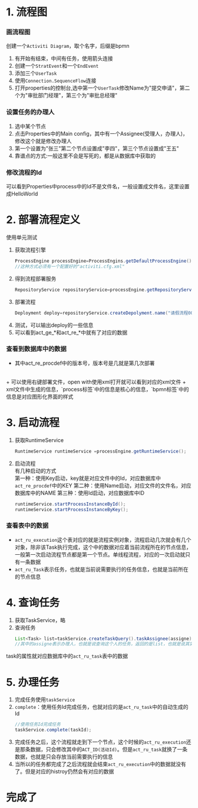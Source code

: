 # 1. 流程图
### 画流程图
创建一个`Activiti Diagram`，取个名字，后缀是bpmn
<br/>
1. 有开始有结束，中间有任务，使用箭头连接
2. 创建一个`StratEvent`和一个`EndEvent`
3. 添加三个`UserTask`
4. 使用`Connection.SequenceFlow`连接
5. 打开properties的控制台,选中第一个`UserTask`修改Name为"提交申请"，第二个为"审批部门经理"，第三个为"审批总经理"

### 设置任务的办理人

1. 选中某个节点
2. 点击Properties中的Main config，其中有一个Assignee(受理人，办理人)，修改这个就是修改办理人
3. 第一个设置为"张三"第二个节点设置成"李四"，第三个节点设置成"王五"
4. 靠谱点的方式:一般这里不会是写死的，都是从数据库中获取的

### 修改流程的Id
可以看到Properties中process中的Id不是文件名，一般设置成文件名，这里设置成HelloWorld

# 2. 部署流程定义

使用单元测试
1. 获取流程引擎
    ```java
    ProcessEngine processEngine=ProcessEngins.getDefaultProcessEngine();
    //这种方式必须有一个配置好的"activiti.cfg.xml"
    ```
2. 得到流程部署服务
    ```java
    RepositoryService repositoryService=processEngine.getRepositoryService();
    ```
3. 部署流程
    ```java
    Deployment deploy=repositoryService.createDepolyment.name("请假流程001").addClassPathResource("classpath:HelloWorld.bpmn").addClassPathResource("classpath:HelloWorld.png").deploy();
    ```
4. 测试，可以输出deploy的一些信息
5. 可以看到act_ge_*和act_re_*中就有了对应的数据

### 查看到数据库中的数据
+ 其中act_re_procdef中的版本号，版本号是几就是第几次部署
<br/>
+ 可以使用右键部署文件，open with使用xml打开就可以看到对应的xml文件
+ xml文件中生成的信息，`process标签`中的信息是核心的信息，`bpmn标签`中的信息是对应图形化界面的样式

# 3. 启动流程
1. 获取RuntimeService
    ```java
    RuntimeService runtimeService =processEngine.getRuntimeService();
    ```
2. 启动流程<br/>
    有几种启动的方式<br>
    第一种：使用Key启动，key就是对应文件中的Id，对应数据库中`act_re_procdef`中的KEY
    第二种：使用Name启动，对应文件的文件名，对应数据库中的NAME
    第三种：使用Id启动，对应数据库中ID
    ```java
    runtimeService.startProcessInstanceById();
    runtimeService.startProcessInstanceByKey();
    ```

### 查看表中的数据
+ `act_ru_execution`这个表对应的就是流程实例对象，流程启动几次就会有几个对象，除非该Task执行完成，这个中的数据对应着当前流程所在的节点信息，一般第一次启动流程节点都是第一个节点。单线程流程，对应的一次启动就只有一条数据
+ `act_ru_Task`表示任务，也就是当前说需要执行的任务信息，也就是当前所在的节点信息


# 4. 查询任务
1. 获取TaskService，略
2. 查询任务
    ```java
    List<Task> list=taskService.createTaskQuery().taskAssignee(assigne).list();
    //其中的assigne表示办理人，也就是说查询这个人的任务，返回的是list，也就是说其实对应的这个人的任务不只是一个，流程启动多少次就会有多少次的任务
    ```
task的属性就对应数据库中的`act_ru_task`表中的数据

# 5. 办理任务

1. 完成任务使用`taskService`
2. `complete`：使用任务Id完成任务，也就对应的是`act_ru_task`中的自动生成的Id
    ```java
    //使用任务Id完成任务
    taskService.complete(taskId);
    ```
3. 完成任务之后，这个流程就走到下一个节点，这个时候的`act_ru_execution`还是那条数据，只会修改其中的`ACT_ID(活动Id)`。但是`act_ru_task`就换了一条数据，也就是只会存放当前需要执行的信息
4. 当所以的任务都完成了之后流程就会结束`act_ru_execution`中的数据就没有了。但是对应的histroy仍然会有对应的数据


# 完成了
